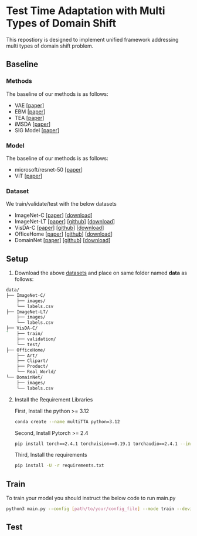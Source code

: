 # Test Time Adaptation with Multi Types of Domain Shift

This repostiory is designed to implement unified framework addressing multi types of domain shift problem.

## Baseline

### Methods
The baseline of our methods is as follows:
* VAE [[paper](https://arxiv.org/abs/1312.6114)]
* EBM [[paper](https://proceedings.neurips.cc/paper/2019/hash/378a063b8fdb1db941e34f4bde584c7d-Abstract.html)]
* TEA [[paper](https://openaccess.thecvf.com/content/CVPR2024/html/Yuan_TEA_Test-time_Energy_Adaptation_CVPR_2024_paper.html)]
* iMSDA [[paper](https://proceedings.mlr.press/v162/kong22a.html)]
* SIG Model [[paper](https://proceedings.neurips.cc/paper_files/paper/2023/hash/6cb7246003d556c4d1cbf9c17c392ee3-Abstract-Conference.html)]


### Model
The baseline of our methods is as follows:
* microsoft/resnet-50 [[paper](https://openaccess.thecvf.com/content_cvpr_2016/html/He_Deep_Residual_Learning_CVPR_2016_paper.html)] 
* ViT [[paper](https://arxiv.org/abs/2010.11929)]


### Dataset
We train/validate/test with the below datasets
* ImageNet-C [[paper](https://openreview.net/forum?id=HJz6tiCqYm&hl=es)] [[download](https://zenodo.org/records/2235448)]
* ImageNet-LT [[paper](https://openaccess.thecvf.com/content_CVPR_2019/html/Liu_Large-Scale_Long-Tailed_Recognition_in_an_Open_World_CVPR_2019_paper.html)] [[github](https://github.com/zhmiao/OpenLongTailRecognition-OLTR?tab=readme-ov-file)] [[download](https://drive.google.com/uc?export=download&id=0B7fNdx_jAqhtckNGQ2FLd25fa3c)]
* VisDA-C [[paper](https://arxiv.org/abs/1710.06924)] [[github](https://github.com/VisionLearningGroup/taskcv-2017-public)] [[download](https://ai.bu.edu/visda-2017/)]
* OfficeHome [[paper](https://openaccess.thecvf.com/content_cvpr_2017/html/Venkateswara_Deep_Hashing_Network_CVPR_2017_paper.html)] [[github](https://github.com/hemanthdv/da-hash)] [[download](https://www.hemanthdv.org/officeHomeDataset.html)]
* DomainNet [[paper](https://openaccess.thecvf.com/content_ICCV_2019/html/Peng_Moment_Matching_for_Multi-Source_Domain_Adaptation_ICCV_2019_paper.html)] [[github](https://github.com/VisionLearningGroup/VisionLearningGroup.github.io/tree/master/M3SDA/code_MSDA_digit)] [[download](https://ai.bu.edu/M3SDA/)]


## Setup
1. Download the above [datasets](#dataset) and place on same folder named __data__ as follows:
```zsh
data/
├── ImageNet-C/ 
    ├── images/ 
    └── labels.csv
├── ImageNet-LT/
    ├── images/
    └── labels.csv
├── VisDA-C/
`   ├── train/
    ├── validation/
    └── test/
├── OfficeHome/
    ├── Art/
    ├── Clipart/
    ├── Product/
    └── Real_World/
└── DomainNet/
    ├── images/
    └── labels.csv
```

2. Install the Requirement Libraries
    
    First, Install the python >= 3.12
    ```bash
    conda create --name multiTTA python=3.12
    ```
    
    Second, Install Pytorch >= 2.4
    ```bash
    pip install torch==2.4.1 torchvision==0.19.1 torchaudio==2.4.1 --index-url https://download.pytorch.org/whl/cu121
    ```

    Third, Install the requirements
    ```bash
    pip install -U -r requirements.txt 
    ```

## Train
To train your model you should instruct the below code to run main.py  

```bash
python3 main.py --config [path/to/your/config_file] --mode train --device cuda:[gpu_number]
```



## Test